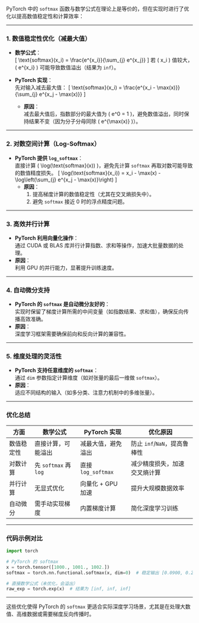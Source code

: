 PyTorch 中的 `softmax` 函数与数学公式在理论上是等价的，但在实现时进行了优化以提高数值稳定性和计算效率：

---

### 1. **数值稳定性优化（减最大值）**
   - **数学公式**：  
     \[
     \text{softmax}(x_i) = \frac{e^{x_i}}{\sum_{j} e^{x_j}}
     \]
     若 \( x_i \) 值较大，\( e^{x_i} \) 可能导致数值溢出（结果为 `inf`）。

   - **PyTorch 实现**：  
     先对输入减去最大值：
     \[
     \text{softmax}(x_i) = \frac{e^{x_i - \max(x)}}{\sum_{j} e^{x_j - \max(x)}}
     \]
     - **原因**：  
       减去最大值后，指数部分的最大值为 \( e^0 = 1 \)，避免数值溢出，同时保持结果不变（因为分子分母同除 \( e^{\max(x)} \)）。

---

### 2. **对数空间计算（Log-Softmax）**
   - **PyTorch 提供 `log_softmax`**：  
     直接计算 \( \log(\text{softmax}(x)) \)，避免先计算 `softmax` 再取对数可能导致的数值精度损失。
     \[
     \log(\text{softmax}(x_i)) = x_i - \max(x) - \log\left(\sum_{j} e^{x_j - \max(x)}\right)
     \]
     - **原因**：  
       1. 提高梯度计算的数值稳定性（尤其在交叉熵损失中）。  
       2. 避免 `softmax` 接近 0 时的浮点精度问题。

---

### 3. **高效并行计算**
   - **PyTorch 利用向量化操作**：  
     通过 CUDA 或 BLAS 库并行计算指数、求和等操作，加速大批量数据的处理。
   - **原因**：  
     利用 GPU 的并行能力，显著提升训练速度。

---

### 4. **自动微分支持**
   - **PyTorch 的 `softmax` 是自动微分友好的**：  
     实现时保留了梯度计算所需的中间变量（如指数结果、求和值），确保反向传播高效准确。
   - **原因**：  
     深度学习框架需要确保前向和反向计算的兼容性。

---

### 5. **维度处理的灵活性**
   - **PyTorch 支持任意维度的 `softmax`**：  
     通过 `dim` 参数指定计算维度（如对张量的最后一维做 `softmax`）。
   - **原因**：  
     适应不同结构的输入（如多分类、注意力机制中的多维张量）。

---

### 优化总结
| **方面**         | **数学公式**               | **PyTorch 实现**                     | **优化原因**                     |
|------------------|---------------------------|--------------------------------------|----------------------------------|
| 数值稳定性       | 直接计算，可能溢出         | 减最大值，避免溢出                   | 防止 `inf`/`NaN`，提高鲁棒性     |
| 对数计算         | 先 `softmax` 再 `log`      | 直接 `log_softmax`                   | 减少精度损失，加速交叉熵计算     |
| 并行计算         | 无显式优化                 | 向量化 + GPU 加速                    | 提升大规模数据效率               |
| 自动微分         | 需手动实现梯度             | 内置梯度计算                         | 简化深度学习训练                 |

---

### 代码示例对比
```python
import torch

# PyTorch 的 softmax
x = torch.tensor([1000., 1001., 1002.])
softmax = torch.nn.functional.softmax(x, dim=0)  # 稳定输出 [0.0900, 0.2447, 0.6652]

# 直接数学公式（未优化，会溢出）
raw_exp = torch.exp(x)  # 结果为 [inf, inf, inf]
```

---

这些优化使得 PyTorch 的 `softmax` 更适合实际深度学习场景，尤其是在处理大数值、高维数据或需要梯度反向传播时。
